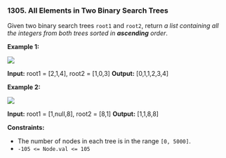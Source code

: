 ### 1305\. All Elements in Two Binary Search Trees

Given two binary search trees `root1` and `root2`, return _a list containing all the integers from both trees sorted in **ascending** order_.

**Example 1:**

![](https://assets.leetcode.com/uploads/2019/12/18/q2-e1.png)

**Input:** root1 = \[2,1,4\], root2 = \[1,0,3\]
**Output:** \[0,1,1,2,3,4\]

**Example 2:**

![](https://assets.leetcode.com/uploads/2019/12/18/q2-e5-.png)

**Input:** root1 = \[1,null,8\], root2 = \[8,1\]
**Output:** \[1,1,8,8\]

**Constraints:**

*   The number of nodes in each tree is in the range `[0, 5000]`.
*   `-105 <= Node.val <= 105`
